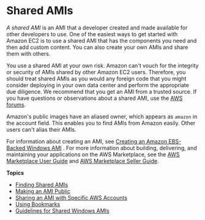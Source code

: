 # Shared AMIs<a name="sharing-amis"></a>

*A shared AMI* is an AMI that a developer created and made available for other developers to use\. One of the easiest ways to get started with Amazon EC2 is to use a shared AMI that has the components you need and then add custom content\. You can also create your own AMIs and share them with others\. 

You use a shared AMI at your own risk\. Amazon can't vouch for the integrity or security of AMIs shared by other Amazon EC2 users\. Therefore, you should treat shared AMIs as you would any foreign code that you might consider deploying in your own data center and perform the appropriate due diligence\. We recommend that you get an AMI from a trusted source\. If you have questions or observations about a shared AMI, use the [AWS forums](https://forums.aws.amazon.com//index.jspa)\.

Amazon's public images have an aliased owner, which appears as `amazon` in the account field\. This enables you to find AMIs from Amazon easily\. Other users can't alias their AMIs\.

 For information about creating an AMI, see [Creating an Amazon EBS\-Backed Windows AMI](http://docs.aws.amazon.com/AWSEC2/latest/WindowsGuide/Creating_EBSbacked_WinAMI.html) \. For more information about building, delivering, and maintaining your applications on the AWS Marketplace, see the [AWS Marketplace User Guide](http://docs.aws.amazon.com/marketplace/latest/controlling-access/what-is-marketplace.html) and [AWS Marketplace Seller Guide](http://awsmp-loadforms.s3.amazonaws.com/AWS_Marketplace_-_Seller_Guide.pdf)\.

**Topics**
+ [Finding Shared AMIs](usingsharedamis-finding.md)
+ [Making an AMI Public](sharingamis-intro.md)
+ [Sharing an AMI with Specific AWS Accounts](sharingamis-explicit.md)
+ [Using Bookmarks](using-bookmarks.md)
+ [Guidelines for Shared Windows AMIs](windows-amis-guidelines.md)